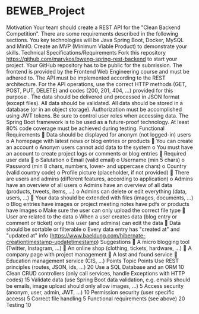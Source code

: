 # BEWEB_Project

Motivation
Your team should create a REST API for the "Clean Backend Competition". There are some
requirements described in the following sections. You key technologies will be Java Spring
Boot, Docker, MySQL and MinIO. Create an MVP (Minimum Viable Product) to
demonstrate your skills.
Technical Specifications/Requirements
Fork this repository https://github.com/marvkos/bweng-spring-rest-backend to start your
project.
Your GitHub repository has to be public for the submission.
The frontend is provided by the Frontend Web Engineering course and must be adhered to.
The API must be implemented according to the REST architecture. For the API operations,
use the correct HTTP methods (GET, POST, PUT, DELETE) and codes (200, 201, 404, ...)
provided for this purpose . The data should be delivered and processed in JSON format
(except files). All data should be validated.
All data should be stored in a database (or in an object storage).
Authorization must be accomplished using JWT tokens. Be sure to control user roles when
accessing data.
The Spring Boot framework is to be used as a future-proof technology.
At least 80% code coverage must be achieved during testing.
Functional Requirements
 Data should be displayed for anonym (not logged-in) users
o A homepage with latest news or blog entries or products
 You can create an account
o Anonym users cannot add data to the system
o You must have an account to create project logs or comments or blog entries
 Required user data

o Salutation
o Email (valid email)
o Username (min 5 chars)
o Password (min 8 chars, numbers, lower- and uppercase chars)
o Country (valid country code)
o Profile picture (placeholder, if not provided)
 There are users and admins (different features, according to application)
o Admins have an overview of all users
o Admins have an overview of all data (products, tweets, items, ...)
o Admins can delete or edit everything (data, users, ...)
 Your data should be extended with files (images, documents, ...)
o Blog entries have images or project meeting notes have pdfs or products have
images
o Make sure the user can only upload the correct file type
 User are related to the data
o When a user creates data (blog entry or comment or ticket) only this user (and
admins) can edit the data
 Data should be sortable or filterable
o Every data entry has "created at" and "updated at" info
(https://www.baeldung.com/hibernate-creationtimestamp-updatetimestamp)
Suggestions
 A micro blogging tool (Twitter, Instagram, ...)
 An online shop (clothing, tickets, hardware, ...)
 A company page with project management
 A lost and found service
 Education management service (CIS, ...)
Points
Topic Points
Use REST principles
(routes, JSON, ids, …)
20
Use a SQL Database and an ORM 10
Clean CRUD controllers
(only call services, handle Exceptions with
HTTP codes)
15
Validate data
(use Spring Boot data validation, e.g. emails
should be emails, image upload should only
allow images, ...)
5
Access security
(anonym, user, admin, JWT, …)
10
Permission security
(user specific access)
5
Correct file handling 5
Functional requirements
(see above)
20
Testing 10
